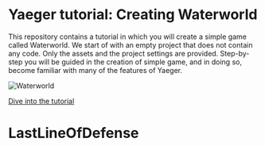 # Yaeger tutorial: Creating Waterworld

This repository contains a tutorial in which you will create a simple game called Waterworld. We start of with an empty
project that does not contain any code. Only the assets and the project settings are provided. Step-by-step you will be
guided in the creation of simple game, and in doing so, become familiar with many of the features of Yaeger.

![Waterworld](docs/images/game/game.png)

[Dive into the tutorial](https://han-yaeger.github.io/yaeger-tutorial/)


# LastLineOfDefense
